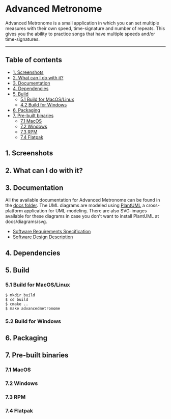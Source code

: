# Advanced Metronome

Advanced Metronome is a small application in which you can set multiple measures with their own speed, time-signature and number of repeats. This gives you the ability to practice songs that have multiple speeds and/or time-signatures.

---

## Table of contents

- [1. Screenshots](#1-screenshots)
- [2. What can I do with it?](#2-what-can-i-do-with-it)
- [3. Documentation](#3-documentation)
- [4. Dependencies](#4-dependencies)
- [5. Build](#5-build)
    - [5.1 Build for MacOS/Linux](#51-build-for-macoslinux)
    - [4.2 Build for Windows](#52-build-for-windows)
- [6. Packaging](#6-packaging)
- [7. Pre-built binaries](#7-pre-built-binaries)
    - [7.1 MacOS](#71-macos)
    - [7.2 Windows](#72-windows)
    - [7.3 RPM](#73-rpm)
    - [7.4 Flatpak](#74-flatpak)

## 1. Screenshots

## 2. What can I do with it?

## 3. Documentation

All the available documentation for Advanced Metronome can be found in the [docs folder](docs). The UML diagrams are modeled using [PlantUML](https://plantuml.com) a cross-platform application for UML-modeling. There are also SVG-images available for these diagrams in case you don't want to install PlantUML at docs/diagrams/svg.

- [Software Requirements Specification](docs/srs.md)
- [Software Design Description](docs/sdd.md)

## 4. Dependencies

## 5. Build

### 5.1 Build for MacOS/Linux

```
$ mkdir build
$ cd build
$ cmake ..
$ make advancedmetronome
```

### 5.2 Build for Windows

## 6. Packaging

## 7. Pre-built binaries

### 7.1 MacOS

### 7.2 Windows

### 7.3 RPM

### 7.4 Flatpak
